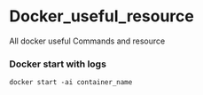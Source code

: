 # Docker_useful_resource
All docker useful Commands and resource


### Docker start with logs 
```
docker start -ai container_name
```
